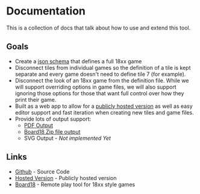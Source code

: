 # Documentation

This is a collection of docs that talk about how to use and extend this tool.

## Goals

* Create a [json schema](/docs/schema) that defines a full 18xx game
* Disconnect tiles from individual games so the definition of a tile is kept
  separate and every game doesn't need to define tile 7 (for example).
* Disconnect the look of an 18xx game from the definition file. While we will
  support overriding options in game files, we will also support ignoring those
  options for those that want full control over how they print their game.
* Built as a web app to allow for a [publicly hosted
  version](https://www.18xx-maker.com) as well as easy editor support and fast
  iteration when creating new tiles and game files.
* Provide lots of output support:
  * [PDF Output](/docs/pdf)
  * [Board18 Zip file output](/docs/b18)
  * SVG Output - *Not implemented Yet*

## Links

* [Github](https://github.com/18xx-maker/18xx-maker) - Source Code
* [Hosted Version](https://www.18xx-maker.com) - Publicly hosted version
* [Board18](https://dev2.board18.org/) - Remote play tool for 18xx style games
